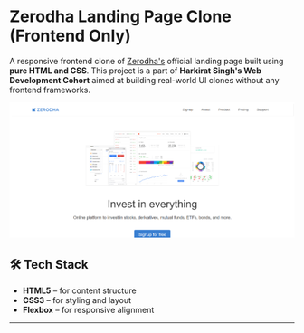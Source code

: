 # Zerodha Landing Page Clone (Frontend Only)

A responsive frontend clone of [Zerodha's](https://zerodha.com) official landing page built using **pure HTML and CSS**. This project is a part of **Harkirat Singh's Web Development Cohort** aimed at building real-world UI clones without any frontend frameworks.

![Zerodha Landing Page Screenshot](./image.png)

## 🛠️ Tech Stack

- **HTML5** – for content structure
- **CSS3** – for styling and layout
- **Flexbox** – for responsive alignment

---
